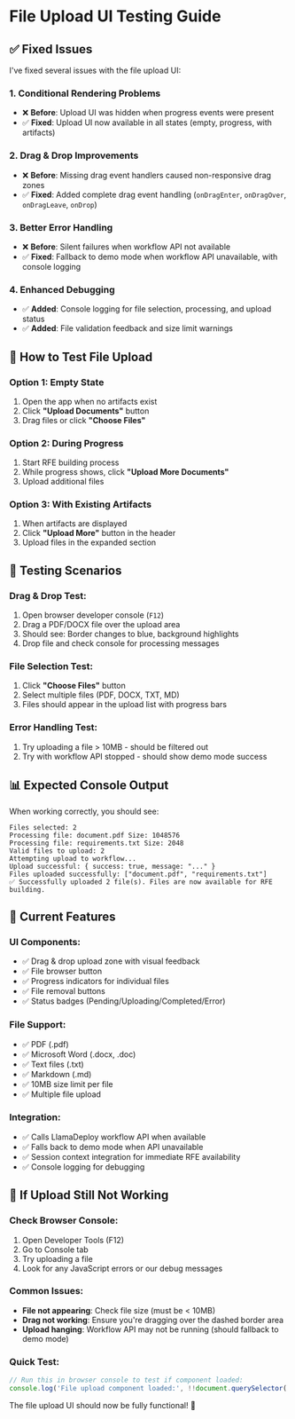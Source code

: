 # File Upload UI Testing Guide

## ✅ **Fixed Issues**

I've fixed several issues with the file upload UI:

### **1. Conditional Rendering Problems**
- ❌ **Before**: Upload UI was hidden when progress events were present
- ✅ **Fixed**: Upload UI now available in all states (empty, progress, with artifacts)

### **2. Drag & Drop Improvements**  
- ❌ **Before**: Missing drag event handlers caused non-responsive drag zones
- ✅ **Fixed**: Added complete drag event handling (`onDragEnter`, `onDragOver`, `onDragLeave`, `onDrop`)

### **3. Better Error Handling**
- ❌ **Before**: Silent failures when workflow API not available
- ✅ **Fixed**: Fallback to demo mode when workflow API unavailable, with console logging

### **4. Enhanced Debugging**
- ✅ **Added**: Console logging for file selection, processing, and upload status
- ✅ **Added**: File validation feedback and size limit warnings

## 🎯 **How to Test File Upload**

### **Option 1: Empty State**
1. Open the app when no artifacts exist
2. Click **"Upload Documents"** button
3. Drag files or click **"Choose Files"**

### **Option 2: During Progress** 
1. Start RFE building process
2. While progress shows, click **"Upload More Documents"**
3. Upload additional files

### **Option 3: With Existing Artifacts**
1. When artifacts are displayed
2. Click **"Upload More"** button in the header
3. Upload files in the expanded section

## 🔧 **Testing Scenarios**

### **Drag & Drop Test:**
1. Open browser developer console (`F12`)
2. Drag a PDF/DOCX file over the upload area
3. Should see: Border changes to blue, background highlights
4. Drop file and check console for processing messages

### **File Selection Test:**
1. Click **"Choose Files"** button
2. Select multiple files (PDF, DOCX, TXT, MD)
3. Files should appear in the upload list with progress bars

### **Error Handling Test:**
1. Try uploading a file > 10MB - should be filtered out
2. Try with workflow API stopped - should show demo mode success

## 📊 **Expected Console Output**

When working correctly, you should see:
```
Files selected: 2
Processing file: document.pdf Size: 1048576
Processing file: requirements.txt Size: 2048  
Valid files to upload: 2
Attempting upload to workflow...
Upload successful: { success: true, message: "..." }
Files uploaded successfully: ["document.pdf", "requirements.txt"]
✅ Successfully uploaded 2 file(s). Files are now available for RFE building.
```

## 🚀 **Current Features**

### **UI Components:**
- ✅ Drag & drop upload zone with visual feedback
- ✅ File browser button 
- ✅ Progress indicators for individual files
- ✅ File removal buttons
- ✅ Status badges (Pending/Uploading/Completed/Error)

### **File Support:**
- ✅ PDF (.pdf)
- ✅ Microsoft Word (.docx, .doc) 
- ✅ Text files (.txt)
- ✅ Markdown (.md)
- ✅ 10MB size limit per file
- ✅ Multiple file upload

### **Integration:**
- ✅ Calls LlamaDeploy workflow API when available
- ✅ Falls back to demo mode when API unavailable
- ✅ Session context integration for immediate RFE availability
- ✅ Console logging for debugging

## 🐛 **If Upload Still Not Working**

### **Check Browser Console:**
1. Open Developer Tools (F12)
2. Go to Console tab  
3. Try uploading a file
4. Look for any JavaScript errors or our debug messages

### **Common Issues:**
- **File not appearing**: Check file size (must be < 10MB)
- **Drag not working**: Ensure you're dragging over the dashed border area
- **Upload hanging**: Workflow API may not be running (should fallback to demo mode)

### **Quick Test:**
```javascript
// Run this in browser console to test if component loaded:
console.log('File upload component loaded:', !!document.querySelector('[title="Drop files here or click to browse"]'));
```

The file upload UI should now be fully functional! 🎉
